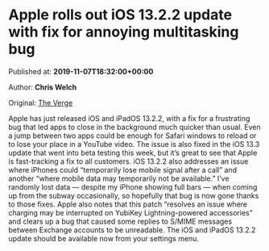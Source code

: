 
# Apple rolls out iOS 13.2.2 update with fix for annoying multitasking bug

Published at: **2019-11-07T18:32:00+00:00**

Author: **Chris Welch**

Original: [The Verge](https://www.theverge.com/2019/11/7/20953682/apple-ios-13-2-2-multitasking-apps-quitting-bug-fix)

Apple has just released iOS and iPadOS 13.2.2, with a fix for a frustrating bug that led apps to close in the background much quicker than usual. Even a jump between two apps could be enough for Safari windows to reload or to lose your place in a YouTube video. The issue is also fixed in the iOS 13.3 update that went into beta testing this week, but it’s great to see that Apple is fast-tracking a fix to all customers.
iOS 13.2.2 also addresses an issue where iPhones could “temporarily lose mobile signal after a call” and another “where mobile data may temporarily not be available.” I’ve randomly lost data — despite my iPhone showing full bars — when coming up from the subway occasionally, so hopefully that bug is now gone thanks to those fixes.
Apple also notes that this patch “resolves an issue where charging may be interrupted on YubiKey Lightning-powered accessories” and clears up a bug that caused some replies to S/MIME messages between Exchange accounts to be unreadable.
The iOS and iPadOS 13.2.2 update should be available now from your settings menu.
